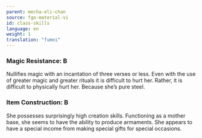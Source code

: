 ```yaml
---
parent: mecha-eli-chan
source: fgo-material-vi
id: class-skills
language: en
weight: 1
translation: "fumei"
---
```


### Magic Resistance: B

Nullifies magic with an incantation of three verses or less.
Even with the use of greater magic and greater rituals it is difficult to hurt her.
Rather, it is difficult to physically hurt her. Because she’s pure steel.

### Item Construction: B

She possesses surprisingly high creation skills.
Functioning as a mother base, she seems to have the ability to produce armaments.
She appears to have a special income from making special gifts for special occasions.
